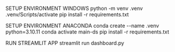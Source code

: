 SETUP ENVIRONMENT WINDOWS
python -m venv .venv
.venv/Scripts/activate
pip install -r requirements.txt

SETUP ENVIRONMENT ANACONDA
conda create --name .venv python=3.10.11
conda activate main-ds
pip install -r requirements.txt

RUN STREAMLIT APP
streamlit run dashboard.py